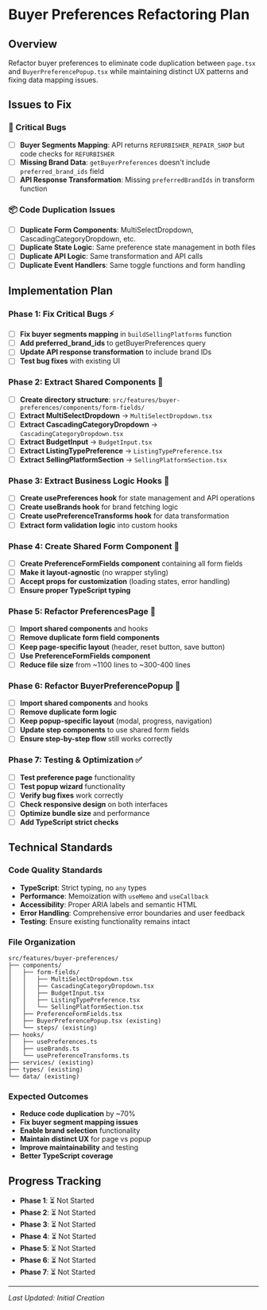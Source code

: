 # Buyer Preferences Refactoring Plan

## Overview

Refactor buyer preferences to eliminate code duplication between `page.tsx` and `BuyerPreferencePopup.tsx` while maintaining distinct UX patterns and fixing data mapping issues.

## Issues to Fix

### 🐛 Critical Bugs

- [ ] **Buyer Segments Mapping**: API returns `REFURBISHER_REPAIR_SHOP` but code checks for `REFURBISHER`
- [ ] **Missing Brand Data**: `getBuyerPreferences` doesn't include `preferred_brand_ids` field
- [ ] **API Response Transformation**: Missing `preferredBrandIds` in transform function

### 📦 Code Duplication Issues

- [ ] **Duplicate Form Components**: MultiSelectDropdown, CascadingCategoryDropdown, etc.
- [ ] **Duplicate State Logic**: Same preference state management in both files
- [ ] **Duplicate API Logic**: Same transformation and API calls
- [ ] **Duplicate Event Handlers**: Same toggle functions and form handling

## Implementation Plan

### Phase 1: Fix Critical Bugs ⚡

- [ ] **Fix buyer segments mapping** in `buildSellingPlatforms` function
- [ ] **Add preferred_brand_ids** to getBuyerPreferences query
- [ ] **Update API response transformation** to include brand IDs
- [ ] **Test bug fixes** with existing UI

### Phase 2: Extract Shared Components 🧩

- [ ] **Create directory structure**: `src/features/buyer-preferences/components/form-fields/`
- [ ] **Extract MultiSelectDropdown** → `MultiSelectDropdown.tsx`
- [ ] **Extract CascadingCategoryDropdown** → `CascadingCategoryDropdown.tsx`
- [ ] **Extract BudgetInput** → `BudgetInput.tsx`
- [ ] **Extract ListingTypePreference** → `ListingTypePreference.tsx`
- [ ] **Extract SellingPlatformSection** → `SellingPlatformSection.tsx`

### Phase 3: Extract Business Logic Hooks 🎣

- [ ] **Create usePreferences hook** for state management and API operations
- [ ] **Create useBrands hook** for brand fetching logic
- [ ] **Create usePreferenceTransforms hook** for data transformation
- [ ] **Extract form validation logic** into custom hooks

### Phase 4: Create Shared Form Component 📝

- [ ] **Create PreferenceFormFields component** containing all form fields
- [ ] **Make it layout-agnostic** (no wrapper styling)
- [ ] **Accept props for customization** (loading states, error handling)
- [ ] **Ensure proper TypeScript typing**

### Phase 5: Refactor PreferencesPage 📄

- [ ] **Import shared components** and hooks
- [ ] **Remove duplicate form field components**
- [ ] **Keep page-specific layout** (header, reset button, save button)
- [ ] **Use PreferenceFormFields component**
- [ ] **Reduce file size** from ~1100 lines to ~300-400 lines

### Phase 6: Refactor BuyerPreferencePopup 🔄

- [ ] **Import shared components** and hooks
- [ ] **Remove duplicate form logic**
- [ ] **Keep popup-specific layout** (modal, progress, navigation)
- [ ] **Update step components** to use shared form fields
- [ ] **Ensure step-by-step flow** still works correctly

### Phase 7: Testing & Optimization ✅

- [ ] **Test preference page** functionality
- [ ] **Test popup wizard** functionality
- [ ] **Verify bug fixes** work correctly
- [ ] **Check responsive design** on both interfaces
- [ ] **Optimize bundle size** and performance
- [ ] **Add TypeScript strict checks**

## Technical Standards

### Code Quality Standards

- **TypeScript**: Strict typing, no `any` types
- **Performance**: Memoization with `useMemo` and `useCallback`
- **Accessibility**: Proper ARIA labels and semantic HTML
- **Error Handling**: Comprehensive error boundaries and user feedback
- **Testing**: Ensure existing functionality remains intact

### File Organization

```
src/features/buyer-preferences/
├── components/
│   ├── form-fields/
│   │   ├── MultiSelectDropdown.tsx
│   │   ├── CascadingCategoryDropdown.tsx
│   │   ├── BudgetInput.tsx
│   │   ├── ListingTypePreference.tsx
│   │   └── SellingPlatformSection.tsx
│   ├── PreferenceFormFields.tsx
│   ├── BuyerPreferencePopup.tsx (existing)
│   └── steps/ (existing)
├── hooks/
│   ├── usePreferences.ts
│   ├── useBrands.ts
│   └── usePreferenceTransforms.ts
├── services/ (existing)
├── types/ (existing)
└── data/ (existing)
```

### Expected Outcomes

- **Reduce code duplication** by ~70%
- **Fix buyer segment mapping issues**
- **Enable brand selection** functionality
- **Maintain distinct UX** for page vs popup
- **Improve maintainability** and testing
- **Better TypeScript coverage**

## Progress Tracking

- **Phase 1**: ⏳ Not Started
- **Phase 2**: ⏳ Not Started
- **Phase 3**: ⏳ Not Started
- **Phase 4**: ⏳ Not Started
- **Phase 5**: ⏳ Not Started
- **Phase 6**: ⏳ Not Started
- **Phase 7**: ⏳ Not Started

---

_Last Updated: Initial Creation_
